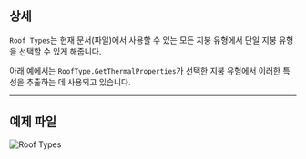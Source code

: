 ## 상세
`Roof Types`는 현재 문서(파일)에서 사용할 수 있는 모든 지붕 유형에서 단일 지붕 유형을 선택할 수 있게 해줍니다.

아래 예에서는 `RoofType.GetThermalProperties`가 선택한 지붕 유형에서 이러한 특성을 추출하는 데 사용되고 있습니다.
___
## 예제 파일

![Roof Types](./DSRevitNodesUI.RoofTypes_img.jpg)
